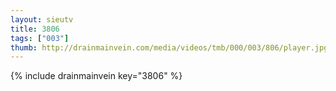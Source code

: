```yaml
--- 
layout: sieutv
title: 3806
tags: ["003"]
thumb: http://drainmainvein.com/media/videos/tmb/000/003/806/player.jpg
---
```

{% include drainmainvein key="3806" %} 
